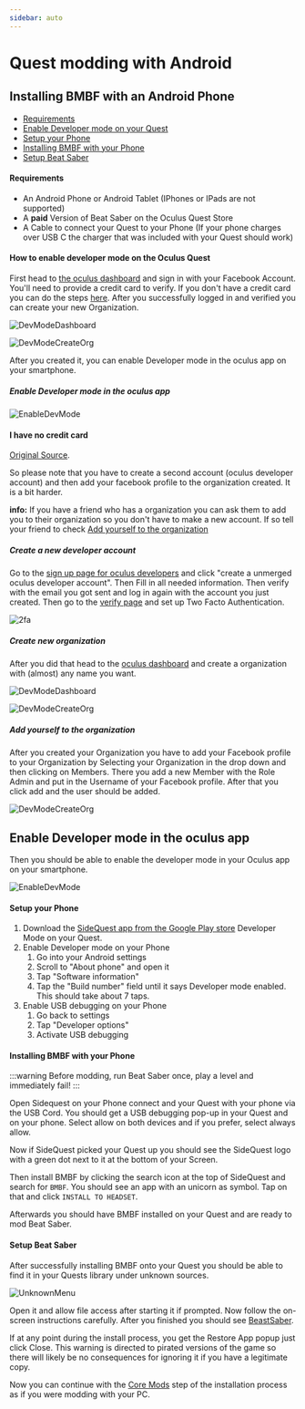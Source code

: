 ```yaml
---
sidebar: auto
---
```

# Quest modding with Android
## Installing BMBF with an Android Phone

* [Requirements](#requirements)
* [Enable Developer mode on your Quest](#how-to-enable-developer-mode-on-the-oculus-quest)
* [Setup your Phone](#setup-your-phone)
* [Installing BMBF with your Phone](#installing-bmbf-with-your-phone)
* [Setup Beat Saber](#setup-beat-saber)

#### Requirements

* An Android Phone or Android Tablet (IPhones or IPads are not supported)
* A **paid** Version of Beat Saber on the Oculus Quest Store
* A Cable to connect your Quest to your Phone (If your phone charges over USB C the charger that was included with your
Quest should work)


#### How to enable developer mode on the Oculus Quest
First head to [the oculus dashboard](https://dashboard.oculus.com/) and sign in with your Facebook Account.
You'll need to provide a credit card to verify.
If you don't have a credit card you can do the steps [here](#i-have-no-credit-card).
After you successfully logged in and verified you can create your new Organization.

![DevModeDashboard](~@images/beginners-guide/DevModeDashboard.png)

![DevModeCreateOrg](~@images/beginners-guide/DevModeCreateOrg.png)

After you created it, you can enable Developer mode in the oculus app on your smartphone.

##### Enable Developer mode in the oculus app

![EnableDevMode](~@images/beginners-guide/EnableDevMode.png)

#### I have no credit card
[Original Source](https://www.reddit.com/r/sidequest/comments/jaxy4u/cant_verify_oculus_developer_account/?utm_source=amp&utm_medium=&utm_content=post_body).

So please note that you have to create a second account (oculus developer account) and then add  your facebook profile to the organization created.
It is a bit harder.

**info:** If you have a friend who has a organization you can ask them to add you to their organization so you don't have to make a new account.
If so tell your friend to check [Add yourself to the organization](#add-yourself-to-the-organization)

##### Create a new developer account
Go to the [sign up page for oculus developers](https://developer.oculus.com/sign-up/) and click "create a unmerged oculus developer account".
Then Fill in all needed information.
Then verify with the email you got sent and log in again with the account you just created.
Then go to the [verify page](https://developer.oculus.com/manage/verify/) and set up Two Facto Authentication. 

![2fa](~@images/beginners-guide/2fa.png)

##### Create new organization
After you did that head to the [oculus dashboard](https://dashboard.oculus.com/) and create a organization with (almost) any name you want.

![DevModeDashboard](~@images/beginners-guide/DevModeDashboard.png)

![DevModeCreateOrg](~@images/beginners-guide/DevModeCreateOrg.png)

##### Add yourself to the organization
After you created your Organization you have to add your Facebook profile to your Organization by Selecting your Organization in the drop down and then clicking on Members.
There you add a new Member with the Role Admin and put in the Username of your Facebook profile. After that you click add and the user should be added.

![DevModeCreateOrg](~@images/beginners-guide/addmember.png)

## Enable Developer mode in the oculus app
Then you should be able to enable the developer mode in your Oculus app on your smartphone.

![EnableDevMode](~@images/beginners-guide/EnableDevMode.png)


#### Setup your Phone

1. Download the [SideQuest app from the Google Play store](https://play.google.com/store/apps/details?id=side.quest.mobile)
Developer Mode on your Quest.
2. Enable Developer mode on your Phone
    1. Go into your Android settings
    2. Scroll to "About phone" and open it
    3. Tap "Software information"
    4. Tap the "Build number" field until it says Developer mode enabled. This should take about 7 taps.
3. Enable USB debugging on your Phone
    1. Go back to settings
    2. Tap "Developer options"
    3. Activate USB debugging

#### Installing BMBF with your Phone
:::warning
Before modding, run Beat Saber once, play a level and immediately fail!
:::

Open Sidequest on your Phone connect and your Quest with your phone via the USB Cord.
You should get a USB debugging pop-up in your Quest and on your phone. Select allow on both devices and if you prefer,
select always allow.

Now if SideQuest picked your Quest up you should see the SideQuest logo with a green dot next to it at the bottom of
your Screen.

Then install BMBF by clicking the search icon at the top of SideQuest and search for `BMBF`.
You should see an app with an unicorn as symbol. Tap on that and click `INSTALL TO HEADSET`.

Afterwards you should have BMBF installed on your Quest and are ready to mod Beat Saber.

#### Setup Beat Saber
After successfully installing BMBF onto your Quest you should be able to find it in your Quests library under unknown sources.

![UnknownMenu](~@images/beginners-guide/quest_home-menu.jpg)

Open it and allow file access after starting it if prompted. Now follow the on-screen instructions carefully.
After you finished you should see [BeastSaber](https://bsaber.com).

If at any point during the install process, you get the Restore App popup just click Close.
This warning is directed to pirated versions of the game so there will likely be no consequences for ignoring it if you
have a legitimate copy.

Now you can continue with the [Core Mods](/quest-modding.html#core-mods) step of the installation process as if you were modding with your PC.
